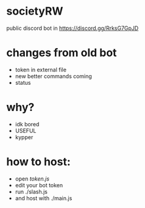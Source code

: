 # societyRW
public discord bot in https://discord.gg/RrksG7GpJD

# changes from old bot
- token in external file
- new better commands coming
- status

# why?
- idk bored
- USEFUL
- kypper

# how to host:
- open *token.js*
- edit your bot token
- run ./slash.js
- and host with ./main.js
